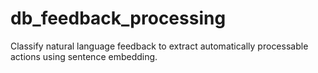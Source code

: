 # db_feedback_processing
Classify natural language feedback to extract automatically processable actions using sentence embedding.
